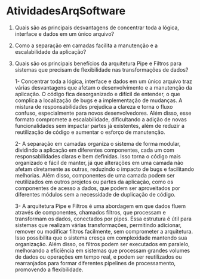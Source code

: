 # AtividadesArqSoftware
1. Quais são as principais desvantagens de concentrar toda a lógica, interface e dados em um único arquivo?

2. Como a separação em camadas facilita a manutenção e a escalabilidade da aplicação?
 
3. Quais são os principais benefícios da arquitetura Pipe e Filtros para sistemas que precisam de flexibilidade nas transformações de dados?

   1- Concentrar toda a lógica, interface e dados em um único arquivo traz várias desvantagens que afetam o desenvolvimento e a manutenção da aplicação. O código fica desorganizado e difícil de entender, o que complica a localização de bugs e a implementação de mudanças. A mistura de responsabilidades prejudica a clareza e torna o fluxo confuso, especialmente para novos desenvolvedores. Além disso, esse formato compromete a escalabilidade, dificultando a adição de novas funcionalidades sem impactar partes já existentes, além de reduzir a reutilização de código e aumentar o esforço de manutenção.

    2- A separação em camadas organiza o sistema de forma modular, dividindo a aplicação em diferentes componentes, cada um com responsabilidades claras e bem definidas. Isso torna o código mais organizado e fácil de manter, já que alterações em uma camada não afetam diretamente as outras, reduzindo o impacto de bugs e facilitando melhorias. Além disso, componentes de uma camada podem ser reutilizados em outros projetos ou partes da aplicação, como os componentes de acesso a dados, que podem ser aproveitados por diferentes módulos sem a necessidade de duplicação de código.

    3- A arquitetura Pipe e Filtros é uma abordagem em que dados fluem através de componentes, chamados filtros, que processam e transformam os dados, conectados por pipes. Essa estrutura é útil para sistemas que realizam várias transformações, permitindo adicionar, remover ou modificar filtros facilmente, sem comprometer a arquitetura. Isso possibilita que o sistema cresça em complexidade mantendo sua organização. Além disso, os filtros podem ser executados em paralelo, melhorando a eficiência em sistemas que processam grandes volumes de dados ou operações em tempo real, e podem ser reutilizados ou rearranjados para formar diferentes pipelines de processamento, promovendo a flexibilidade.







